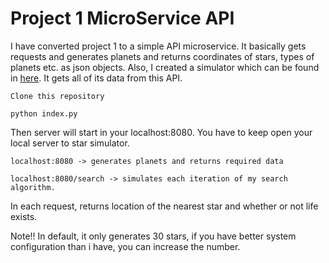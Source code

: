 # Project 1 MicroService API

I have converted project 1 to a simple API microservice.
It basically gets requests and generates planets and returns coordinates of stars, types of planets etc. as json objects.
Also, I created a simulator which can be found in <a href="https://github.com/Omerdogan3/project1-GUI">here</a>.
It gets all of its data from this API.

```
Clone this repository
```
```
python index.py
```

Then server will start in your localhost:8080. 
You have to keep open your local server to star simulator.

```
localhost:8080 -> generates planets and returns required data
```

```
localhost:8080/search -> simulates each iteration of my search algorithm.
```
In each request, returns location of the nearest star and whether or not life exists.

Note!! In default, it only generates 30 stars, if you have better system configuration than i have, you can increase the number.
